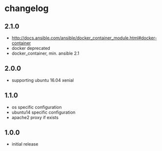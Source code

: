 # changelog

## 2.1.0

- http://docs.ansible.com/ansible/docker_container_module.html#docker-container
- docker deprecated
- docker_container, min. ansible 2.1

## 2.0.0

- supporting ubuntu 16.04 xenial

## 1.1.0

- os specific configuration
- ubuntu14 specific configuration
- apache2 proxy if exists

## 1.0.0

- initial release